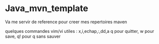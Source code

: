 # Java_mvn_template
Va me servir de reference pour creer mes repertoires maven

quelques commandes vim/vi utiles : x,i,echap,:,dd,a
q pour quitter, w pour save, q! pour q sans sauver
